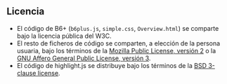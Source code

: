 ## Licencia

- El código de B6+ (`b6plus.js`, `simple.css`, `Overview.html`) se comparte bajo la licencia pública del W3C.
- El resto de ficheros de código se comparten, a elección de la persona usuaria, bajo los términos de la [Mozilla Public License, versión 2](https://www.mozilla.org/en-US/MPL/2.0/) o la [GNU Affero General Public License, versión 3](https://www.gnu.org/licenses/agpl-3.0.en.html).
- El código de highlight.js se distribuye bajo los términos de la [BSD 3-clause license](https://opensource.org/licenses/BSD-3-Clause).